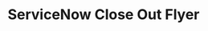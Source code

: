 ---
highlight: "false" 
title: "ServiceNow Close Out Flyer"
description: "The ITVMO categorized agency challenges and worked with ServiceNow to provide solutions. The resulting procurement related best practices series significantly reduced the challenges and impacts previously identified."
url-link: "https://community.max.gov/download/attachments/2314102898/ServiceNow%20-%20Assessment%20Close-Out%20Summary.pdf?api=v2"
type: "PDF"
gov-only: "true"
is-external: "false"
publication-date: "August 01, 2022"
reading-time: "5"
resource-type: "Report"
filter: "acquisition-best-practices"
audience: "contracts-acquisitions"
branded-offerings: "oem-acquisition-initiatives"
---